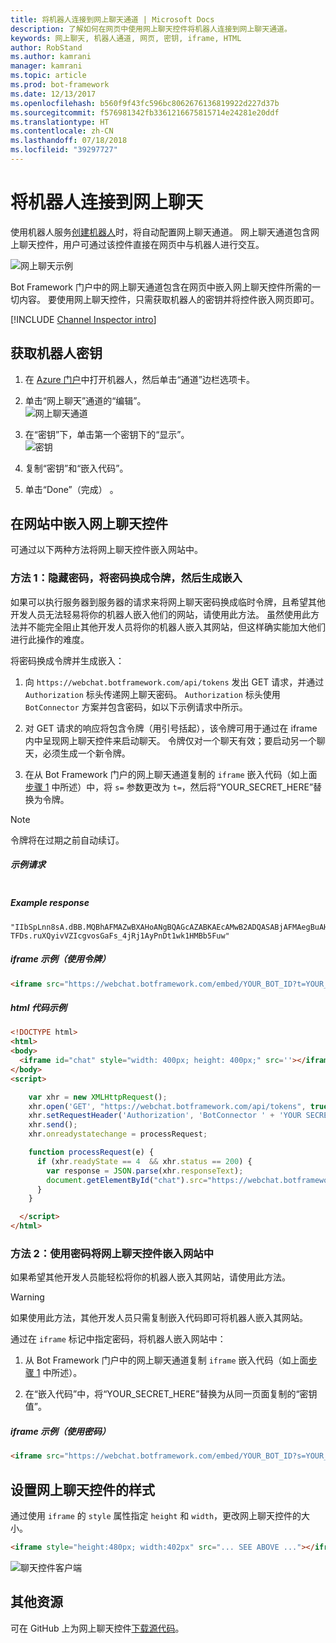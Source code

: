 ```yaml
---
title: 将机器人连接到网上聊天通道 | Microsoft Docs
description: 了解如何在网页中使用网上聊天控件将机器人连接到网上聊天通道。
keywords: 网上聊天, 机器人通道, 网页, 密钥, iframe, HTML
author: RobStand
ms.author: kamrani
manager: kamrani
ms.topic: article
ms.prod: bot-framework
ms.date: 12/13/2017
ms.openlocfilehash: b560f9f43fc596bc8062676136819922d227d37b
ms.sourcegitcommit: f576981342fb3361216675815714e24281e20ddf
ms.translationtype: HT
ms.contentlocale: zh-CN
ms.lasthandoff: 07/18/2018
ms.locfileid: "39297727"
---
```

# <a name="connect-a-bot-to-web-chat"></a>将机器人连接到网上聊天
使用机器人服务[创建机器人](bot-service-quickstart.md)时，将自动配置网上聊天通道。 网上聊天通道包含网上聊天控件，用户可通过该控件直接在网页中与机器人进行交互。

![网上聊天示例](~/media/bot-service-channel-webchat/webchat-sample.png)

Bot Framework 门户中的网上聊天通道包含在网页中嵌入网上聊天控件所需的一切内容。 要使用网上聊天控件，只需获取机器人的密钥并将控件嵌入网页即可。

[!INCLUDE [Channel Inspector intro](~/includes/snippet-channel-inspector.md)]

## <a id="step-1"></a>获取机器人密钥

1. 在 [Azure 门户](http://portal.azure.com)中打开机器人，然后单击“通道”边栏选项卡。

2. 单击“网上聊天”通道的“编辑”。  
![网上聊天通道](~/media/bot-service-channel-webchat/bot-service-channel-list.png)

3. 在“密钥”下，单击第一个密钥下的“显示”。  
![密钥](~/media/bot-service-channel-webchat/secret-key.png)

4. 复制“密钥”和“嵌入代码”。

5. 单击“Done”（完成） 。

## <a name="embed-the-web-chat-control-in-your-website"></a>在网站中嵌入网上聊天控件

可通过以下两种方法将网上聊天控件嵌入网站中。

### <a name="option-1---keep-your-secret-hidden-exchange-your-secret-for-a-token-and-generate-the-embed"></a>方法 1：隐藏密码，将密码换成令牌，然后生成嵌入

如果可以执行服务器到服务器的请求来将网上聊天密码换成临时令牌，且希望其他开发人员无法轻易将你的机器人嵌入他们的网站，请使用此方法。 虽然使用此方法并不能完全阻止其他开发人员将你的机器人嵌入其网站，但这样确实能加大他们进行此操作的难度。

将密码换成令牌并生成嵌入：

1. 向 `https://webchat.botframework.com/api/tokens` 发出 GET 请求，并通过 `Authorization` 标头传递网上聊天密码。 `Authorization` 标头使用 `BotConnector` 方案并包含密码，如以下示例请求中所示。

2. 对 GET 请求的响应将包含令牌（用引号括起），该令牌可用于通过在 iframe 内中呈现网上聊天控件来启动聊天。 令牌仅对一个聊天有效；要启动另一个聊天，必须生成一个新令牌。

3. 在从 Bot Framework 门户的网上聊天通道复制的 `iframe` 嵌入代码（如上面[步骤 1](#step-1) 中所述）中，将 `s=` 参数更改为 `t=`，然后将“YOUR_SECRET_HERE”替换为令牌。 

> [!NOTE]
> 令牌将在过期之前自动续订。 

##### <a name="example-request"></a>示例请求

```requestGET https://webchat.botframework.com/api/tokens Authorization: BotConnector YOUR_SECRET_HERE
```

##### Example response 

```response
"IIbSpLnn8sA.dBB.MQBhAFMAZwBXAHoANgBQAGcAZABKAEcAMwB2ADQASABjAFMAegBuAHYANwA.bbguxyOv0gE.cccJjH-TFDs.ruXQyivVZIcgvosGaFs_4jRj1AyPnDt1wk1HMBb5Fuw"
```

##### <a name="example-iframe-using-token"></a>iframe 示例（使用令牌）

```html
<iframe src="https://webchat.botframework.com/embed/YOUR_BOT_ID?t=YOUR_TOKEN_HERE"></iframe>
```

##### <a name="example-html-code"></a>html 代码示例
```html
<!DOCTYPE html>
<html>
<body>
  <iframe id="chat" style="width: 400px; height: 400px;" src=''></iframe>
</body>
<script>

    var xhr = new XMLHttpRequest();
    xhr.open('GET', "https://webchat.botframework.com/api/tokens", true);
    xhr.setRequestHeader('Authorization', 'BotConnector ' + 'YOUR SECRET HERE');
    xhr.send();
    xhr.onreadystatechange = processRequest;

    function processRequest(e) {
      if (xhr.readyState == 4  && xhr.status == 200) {
        var response = JSON.parse(xhr.responseText);
        document.getElementById("chat").src="https://webchat.botframework.com/embed/lucas-direct-line?t="+response
      }
    }

  </script>
</html>
```

### <a id="option-2"></a>方法 2：使用密码将网上聊天控件嵌入网站中

如果希望其他开发人员能轻松将你的机器人嵌入其网站，请使用此方法。 

> [!WARNING]
> 如果使用此方法，其他开发人员只需复制嵌入代码即可将机器人嵌入其网站。

通过在 `iframe` 标记中指定密码，将机器人嵌入网站中：

1. 从 Bot Framework 门户中的网上聊天通道复制 `iframe` 嵌入代码（如上面[步骤 1](#step-1) 中所述）。

2. 在“嵌入代码”中，将“YOUR_SECRET_HERE”替换为从同一页面复制的“密钥值”。

##### <a name="example-iframe-using-secret"></a>iframe 示例（使用密码）

```html
<iframe src="https://webchat.botframework.com/embed/YOUR_BOT_ID?s=YOUR_SECRET_HERE"></iframe>
```

## <a name="style-the-web-chat-control"></a>设置网上聊天控件的样式

通过使用 `iframe` 的 `style` 属性指定 `height` 和 `width`，更改网上聊天控件的大小。

```html
<iframe style="height:480px; width:402px" src="... SEE ABOVE ..."></iframe>
```

![聊天控件客户端](~/media/chatwidget-client.png)

## <a name="additional-resources"></a>其他资源

可在 GitHub 上为网上聊天控件[下载源代码](https://github.com/Microsoft/BotFramework-WebChat)。
